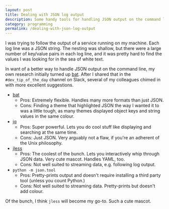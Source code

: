 ```yaml
---
layout: post
title: Dealing with JSON log output
description: Some handy tools for handling JSON output on the command line.
category: programming
permalink: /dealing-with-json-log-output
---
```


I was trying to follow the output of a service running on my machine. Each log line was a JSON string. The nesting was shallow, but there were a large number of key/value pairs in each log line, and it was pretty hard to find the values I was looking for in the sea of white text.

In want of a better way to handle JSON output on the command line, my own research initially turned up [bat](https://github.com/sharkdp/bat). After I shared that in the `#dev_tip_of_the_day` channel on Slack, several of my colleagues chimed in with more excellent suggestions.

- [bat](https://github.com/sharkdp/bat)
  - Pros: Extremely flexible. Handles many more formats than just JSON.
  - Cons: Finding a theme that highlighted JSON the way I wanted it to was a little tough, as many themes displayed object keys and string values in the same colour.
- [jq](https://jqlang.github.io/jq/)
  - Pros: Super powerful. Lets you do cool stuff like displaying and searching at the same time.
  - Cons: Just JSON. Very arguably not a flaw, if you're an adherent of the Unix philosophy.
- [jless](https://jless.io/)
  - Pros: The coolest of the bunch. Lets you interactively whip through JSON data. Very cute mascot. Handles YAML, too.
  - Cons: Not well suited to streaming data, e.g. following log output.
- `python -m json.tool`
  - Pros: Pretty-prints output and doesn't require installing a third party tool (unless you count Python.)
  - Cons: Not well suited to streaming data. Pretty-prints but doesn't add colour.

Of the bunch, I think `jless` will become my go-to. Such a cute mascot.
